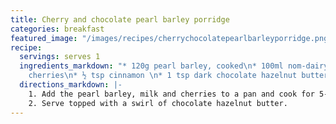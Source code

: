 ```yaml
---
title: Cherry and chocolate pearl barley porridge
categories: breakfast
featured_image: "/images/recipes/cherrychocolatepearlbarleyporridge.png"
recipe:
  servings: serves 1
  ingredients_markdown: "* 120g pearl barley, cooked\n* 100ml nom-dairy milk\n* 50g
    cherries\n* ½ tsp cinnamon \n* 1 tsp dark chocolate hazelnut butter"
  directions_markdown: |-
    1. Add the pearl barley, milk and cherries to a pan and cook for 5-10 minutes on a medium heat, stirring frequently until the juices start to release. Stir in the cinnamon.
    2. Serve topped with a swirl of chocolate hazelnut butter.
---
```

